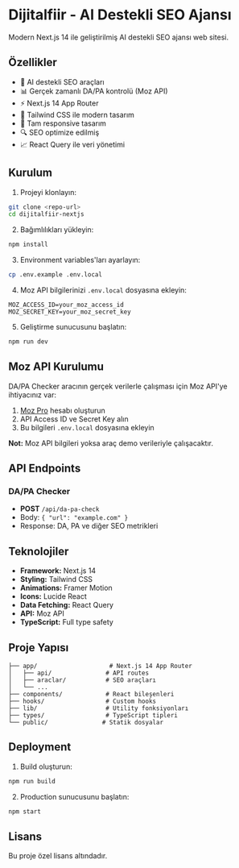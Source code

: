 # Dijitalfiir - AI Destekli SEO Ajansı

Modern Next.js 14 ile geliştirilmiş AI destekli SEO ajansı web sitesi.

## Özellikler

- 🤖 AI destekli SEO araçları
- 📊 Gerçek zamanlı DA/PA kontrolü (Moz API)
- ⚡ Next.js 14 App Router
- 🎨 Tailwind CSS ile modern tasarım
- 📱 Tam responsive tasarım
- 🔍 SEO optimize edilmiş
- 📈 React Query ile veri yönetimi

## Kurulum

1. Projeyi klonlayın:
```bash
git clone <repo-url>
cd dijitalfiir-nextjs
```

2. Bağımlılıkları yükleyin:
```bash
npm install
```

3. Environment variables'ları ayarlayın:
```bash
cp .env.example .env.local
```

4. Moz API bilgilerinizi `.env.local` dosyasına ekleyin:
```
MOZ_ACCESS_ID=your_moz_access_id
MOZ_SECRET_KEY=your_moz_secret_key
```

5. Geliştirme sunucusunu başlatın:
```bash
npm run dev
```

## Moz API Kurulumu

DA/PA Checker aracının gerçek verilerle çalışması için Moz API'ye ihtiyacınız var:

1. [Moz Pro](https://moz.com/products/mozscape/access) hesabı oluşturun
2. API Access ID ve Secret Key alın
3. Bu bilgileri `.env.local` dosyasına ekleyin

**Not:** Moz API bilgileri yoksa araç demo verileriyle çalışacaktır.

## API Endpoints

### DA/PA Checker
- **POST** `/api/da-pa-check`
- Body: `{ "url": "example.com" }`
- Response: DA, PA ve diğer SEO metrikleri

## Teknolojiler

- **Framework:** Next.js 14
- **Styling:** Tailwind CSS
- **Animations:** Framer Motion
- **Icons:** Lucide React
- **Data Fetching:** React Query
- **API:** Moz API
- **TypeScript:** Full type safety

## Proje Yapısı

```
├── app/                    # Next.js 14 App Router
│   ├── api/               # API routes
│   ├── araclar/           # SEO araçları
│   └── ...
├── components/            # React bileşenleri
├── hooks/                 # Custom hooks
├── lib/                   # Utility fonksiyonları
├── types/                 # TypeScript tipleri
└── public/               # Statik dosyalar
```

## Deployment

1. Build oluşturun:
```bash
npm run build
```

2. Production sunucusunu başlatın:
```bash
npm start
```

## Lisans

Bu proje özel lisans altındadır.